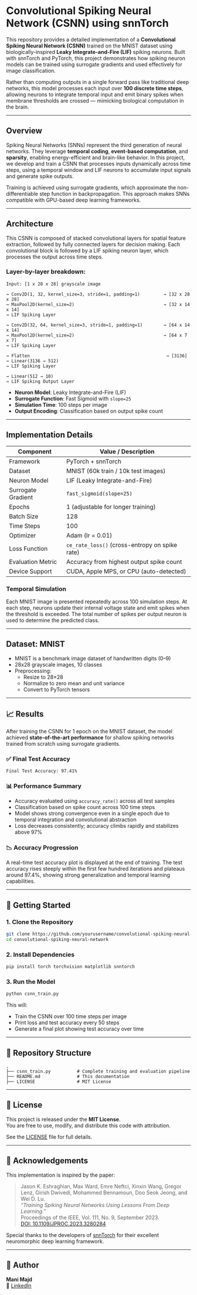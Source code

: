 # Convolutional Spiking Neural Network (CSNN) using snnTorch

This repository provides a detailed implementation of a **Convolutional Spiking Neural Network (CSNN)** trained on the MNIST dataset using biologically-inspired **Leaky Integrate-and-Fire (LIF)** spiking neurons. Built with snnTorch and PyTorch, this project demonstrates how spiking neuron models can be trained using surrogate gradients and used effectively for image classification.

Rather than computing outputs in a single forward pass like traditional deep networks, this model processes each input over **100 discrete time steps**, allowing neurons to integrate temporal input and emit binary spikes when membrane thresholds are crossed — mimicking biological computation in the brain.

---

## Overview

Spiking Neural Networks (SNNs) represent the third generation of neural networks. They leverage **temporal coding**, **event-based computation**, and **sparsity**, enabling energy-efficient and brain-like behavior. In this project, we develop and train a CSNN that processes inputs dynamically across time steps, using a temporal window and LIF neurons to accumulate input signals and generate spike outputs. 

Training is achieved using surrogate gradients, which approximate the non-differentiable step function in backpropagation. This approach makes SNNs compatible with GPU-based deep learning frameworks.

---

## Architecture

This CSNN is composed of stacked convolutional layers for spatial feature extraction, followed by fully connected layers for decision making. Each convolutional block is followed by a LIF spiking neuron layer, which processes the output across time steps.

### Layer-by-layer breakdown:

```
Input: [1 x 28 x 28] grayscale image

→ Conv2D(1, 32, kernel_size=3, stride=1, padding=1)         → [32 x 28 x 28]
→ MaxPool2D(kernel_size=2)                                  → [32 x 14 x 14]
→ LIF Spiking Layer

→ Conv2D(32, 64, kernel_size=3, stride=1, padding=1)        → [64 x 14 x 14]
→ MaxPool2D(kernel_size=2)                                  → [64 x 7 x 7]
→ LIF Spiking Layer

→ Flatten                                                    → [3136]
→ Linear(3136 → 512)
→ LIF Spiking Layer

→ Linear(512 → 10)
→ LIF Spiking Output Layer
```

- **Neuron Model**: Leaky Integrate-and-Fire (LIF)
- **Surrogate Function**: Fast Sigmoid with `slope=25`
- **Simulation Time**: 100 steps per image
- **Output Encoding**: Classification based on output spike count

---

## Implementation Details

| Component             | Value / Description                           |
|----------------------|------------------------------------------------|
| Framework            | PyTorch + snnTorch                            |
| Dataset              | MNIST (60k train / 10k test images)           |
| Neuron Model         | LIF (Leaky Integrate-and-Fire)                |
| Surrogate Gradient   | `fast_sigmoid(slope=25)`                      |
| Epochs               | 1 (adjustable for longer training)            |
| Batch Size           | 128                                            |
| Time Steps           | 100                                            |
| Optimizer            | Adam (lr = 0.01)                               |
| Loss Function        | `ce_rate_loss()` (cross-entropy on spike rate)|
| Evaluation Metric    | Accuracy from highest output spike count      |
| Device Support       | CUDA, Apple MPS, or CPU (auto-detected)       |

### Temporal Simulation

Each MNIST image is presented repeatedly across 100 simulation steps. At each step, neurons update their internal voltage state and emit spikes when the threshold is exceeded. The total number of spikes per output neuron is used to determine the predicted class.

---

## Dataset: MNIST

- MNIST is a benchmark image dataset of handwritten digits (0–9)
- 28x28 grayscale images, 10 classes
- Preprocessing:
  - Resize to 28×28
  - Normalize to zero mean and unit variance
  - Convert to PyTorch tensors

---

## 📈 Results

After training the CSNN for 1 epoch on the MNIST dataset, the model achieved **state-of-the-art performance** for shallow spiking networks trained from scratch using surrogate gradients.

### ✅ Final Test Accuracy

```
Final Test Accuracy: 97.41%
```

### 📊 Performance Summary

- Accuracy evaluated using `accuracy_rate()` across all test samples
- Classification based on spike count across 100 time steps
- Model shows strong convergence even in a single epoch due to temporal integration and convolutional abstraction
- Loss decreases consistently; accuracy climbs rapidly and stabilizes above 97%

### 📉 Accuracy Progression

A real-time test accuracy plot is displayed at the end of training. The test accuracy rises steeply within the first few hundred iterations and plateaus around 97.4%, showing strong generalization and temporal learning capabilities.

---

## 🚀 Getting Started

### 1. Clone the Repository

```bash
git clone https://github.com/yourusername/convolutional-spiking-neural-network.git
cd convolutional-spiking-neural-network
```

### 2. Install Dependencies

```bash
pip install torch torchvision matplotlib snntorch
```

### 3. Run the Model

```bash
python csnn_train.py
```

This will:
- Train the CSNN over 100 time steps per image
- Print loss and test accuracy every 50 steps
- Generate a final plot showing test accuracy over time

---

## 📁 Repository Structure

```
.
├── csnn_train.py          # Complete training and evaluation pipeline
├── README.md              # This documentation
├── LICENSE                # MIT License
```

---

## 📜 License

This project is released under the **MIT License**.  
You are free to use, modify, and distribute this code with attribution.

See the [LICENSE](./LICENSE) file for full details.

---

## 🙏 Acknowledgements

This implementation is inspired by the paper:

> Jason K. Eshraghian, Max Ward, Emre Neftci, Xinxin Wang, Gregor Lenz, Girish Dwivedi, Mohammed Bennamoun, Doo Seok Jeong, and Wei D. Lu.  
> *“Training Spiking Neural Networks Using Lessons From Deep Learning.”*  
> Proceedings of the IEEE, Vol. 111, No. 9, September 2023.  
> [DOI: 10.1109/JPROC.2023.3280284](https://doi.org/10.1109/JPROC.2023.3280284)

Special thanks to the developers of [snnTorch](https://github.com/jeshraghian/snntorch) for their excellent neuromorphic deep learning framework.

---

## 👤 Author

**Mani Majd**  
🔗 [LinkedIn](https://www.linkedin.com/in/mani-majd)  
